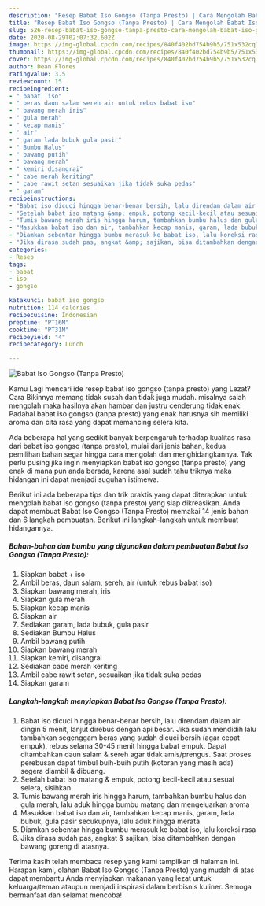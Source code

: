 ```yaml
---
description: "Resep Babat Iso Gongso (Tanpa Presto) | Cara Mengolah Babat Iso Gongso (Tanpa Presto) Yang Paling Enak"
title: "Resep Babat Iso Gongso (Tanpa Presto) | Cara Mengolah Babat Iso Gongso (Tanpa Presto) Yang Paling Enak"
slug: 526-resep-babat-iso-gongso-tanpa-presto-cara-mengolah-babat-iso-gongso-tanpa-presto-yang-paling-enak
date: 2020-08-29T02:07:32.602Z
image: https://img-global.cpcdn.com/recipes/840f402bd754b9b5/751x532cq70/babat-iso-gongso-tanpa-presto-foto-resep-utama.jpg
thumbnail: https://img-global.cpcdn.com/recipes/840f402bd754b9b5/751x532cq70/babat-iso-gongso-tanpa-presto-foto-resep-utama.jpg
cover: https://img-global.cpcdn.com/recipes/840f402bd754b9b5/751x532cq70/babat-iso-gongso-tanpa-presto-foto-resep-utama.jpg
author: Dean Flores
ratingvalue: 3.5
reviewcount: 15
recipeingredient:
- " babat  iso"
- " beras daun salam sereh air untuk rebus babat iso"
- " bawang merah iris"
- " gula merah"
- " kecap manis"
- " air"
- " garam lada bubuk gula pasir"
- " Bumbu Halus"
- " bawang putih"
- " bawang merah"
- " kemiri disangrai"
- " cabe merah keriting"
- " cabe rawit setan sesuaikan jika tidak suka pedas"
- " garam"
recipeinstructions:
- "Babat iso dicuci hingga benar-benar bersih, lalu direndam dalam air dingin 5 menit, lanjut direbus dengan api besar. Jika sudah mendidih lalu tambahkan segenggam beras yang sudah dicuci bersih (agar cepat empuk), rebus selama 30-45 menit hingga babat empuk. Dapat ditambahkan daun salam &amp; sereh agar tidak amis/prengus. Saat proses perebusan dapat timbul buih-buih putih (kotoran yang masih ada) segera diambil &amp; dibuang."
- "Setelah babat iso matang &amp; empuk, potong kecil-kecil atau sesuai selera, sisihkan."
- "Tumis bawang merah iris hingga harum, tambahkan bumbu halus dan gula merah, lalu aduk hingga bumbu matang dan mengeluarkan aroma"
- "Masukkan babat iso dan air, tambahkan kecap manis, garam, lada bubuk, gula pasir secukupnya, lalu aduk hingga merata"
- "Diamkan sebentar hingga bumbu merasuk ke babat iso, lalu koreksi rasa"
- "Jika dirasa sudah pas, angkat &amp; sajikan, bisa ditambahkan dengan bawang goreng di atasnya."
categories:
- Resep
tags:
- babat
- iso
- gongso

katakunci: babat iso gongso 
nutrition: 114 calories
recipecuisine: Indonesian
preptime: "PT16M"
cooktime: "PT31M"
recipeyield: "4"
recipecategory: Lunch

---
```



![Babat Iso Gongso (Tanpa Presto)](https://img-global.cpcdn.com/recipes/840f402bd754b9b5/751x532cq70/babat-iso-gongso-tanpa-presto-foto-resep-utama.jpg)

Kamu Lagi mencari ide resep babat iso gongso (tanpa presto) yang Lezat? Cara Bikinnya memang tidak susah dan tidak juga mudah. misalnya salah mengolah maka hasilnya akan hambar dan justru cenderung tidak enak. Padahal babat iso gongso (tanpa presto) yang enak harusnya sih memiliki aroma dan cita rasa yang dapat memancing selera kita.



Ada beberapa hal yang sedikit banyak berpengaruh terhadap kualitas rasa dari babat iso gongso (tanpa presto), mulai dari jenis bahan, kedua pemilihan bahan segar hingga cara mengolah dan menghidangkannya. Tak perlu pusing jika ingin menyiapkan babat iso gongso (tanpa presto) yang enak di mana pun anda berada, karena asal sudah tahu triknya maka hidangan ini dapat menjadi suguhan istimewa.


Berikut ini ada beberapa tips dan trik praktis yang dapat diterapkan untuk mengolah babat iso gongso (tanpa presto) yang siap dikreasikan. Anda dapat membuat Babat Iso Gongso (Tanpa Presto) memakai 14 jenis bahan dan 6 langkah pembuatan. Berikut ini langkah-langkah untuk membuat hidangannya.

<!--inarticleads1-->

##### Bahan-bahan dan bumbu yang digunakan dalam pembuatan Babat Iso Gongso (Tanpa Presto):

1. Siapkan  babat + iso
1. Ambil  beras, daun salam, sereh, air (untuk rebus babat iso)
1. Siapkan  bawang merah, iris
1. Siapkan  gula merah
1. Siapkan  kecap manis
1. Siapkan  air
1. Sediakan  garam, lada bubuk, gula pasir
1. Sediakan  Bumbu Halus
1. Ambil  bawang putih
1. Siapkan  bawang merah
1. Siapkan  kemiri, disangrai
1. Sediakan  cabe merah keriting
1. Ambil  cabe rawit setan, sesuaikan jika tidak suka pedas
1. Siapkan  garam




<!--inarticleads2-->

##### Langkah-langkah menyiapkan Babat Iso Gongso (Tanpa Presto):

1. Babat iso dicuci hingga benar-benar bersih, lalu direndam dalam air dingin 5 menit, lanjut direbus dengan api besar. Jika sudah mendidih lalu tambahkan segenggam beras yang sudah dicuci bersih (agar cepat empuk), rebus selama 30-45 menit hingga babat empuk. Dapat ditambahkan daun salam &amp; sereh agar tidak amis/prengus. Saat proses perebusan dapat timbul buih-buih putih (kotoran yang masih ada) segera diambil &amp; dibuang.
1. Setelah babat iso matang &amp; empuk, potong kecil-kecil atau sesuai selera, sisihkan.
1. Tumis bawang merah iris hingga harum, tambahkan bumbu halus dan gula merah, lalu aduk hingga bumbu matang dan mengeluarkan aroma
1. Masukkan babat iso dan air, tambahkan kecap manis, garam, lada bubuk, gula pasir secukupnya, lalu aduk hingga merata
1. Diamkan sebentar hingga bumbu merasuk ke babat iso, lalu koreksi rasa
1. Jika dirasa sudah pas, angkat &amp; sajikan, bisa ditambahkan dengan bawang goreng di atasnya.




Terima kasih telah membaca resep yang kami tampilkan di halaman ini. Harapan kami, olahan Babat Iso Gongso (Tanpa Presto) yang mudah di atas dapat membantu Anda menyiapkan makanan yang lezat untuk keluarga/teman ataupun menjadi inspirasi dalam berbisnis kuliner. Semoga bermanfaat dan selamat mencoba!
